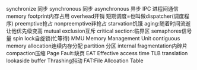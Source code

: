 synchronize 同步
synchronous 同步
asynchronous 异步
IPC 进程间通信
memory footprint内存占用
overhead开销
短期调度=也叫做dispatcher(调度程序)
preemptive抢占
nonpreemptive非抢占
starvation饥饿
aging:随着时间流逝让他优先级变高
mutual exclusion互斥
critical section:临界区
semaphores信号量
spin lock自旋锁(忙等待)
MMU Memory Management Unit
contiguous memory allocation连续内存分配
partition 分区
internal fragmentation内碎片
 compaction压缩
 Page Fault:缺页
 EAT Effective access time
 TLB translation lookaside buffer
 Thrashing抖动
 FAT:File Allcoation Table